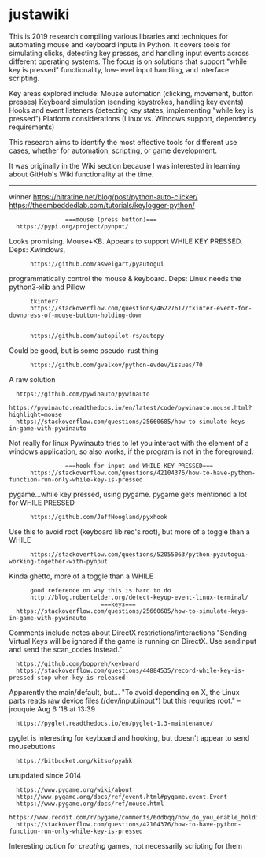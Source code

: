 # justawiki

This is 2019 research compiling various libraries and techniques for automating mouse and keyboard inputs in Python. It covers tools for simulating clicks, detecting key presses, and handling input events across different operating systems. The focus is on solutions that support "while key is pressed" functionality, low-level input handling, and interface scripting.

Key areas explored include:
    Mouse automation (clicking, movement, button presses)
    Keyboard simulation (sending keystrokes, handling key events)
    Hooks and event listeners (detecting key states, implementing "while key is pressed")
    Platform considerations (Linux vs. Windows support, dependency requirements)

This research aims to identify the most effective tools for different use cases, whether for automation, scripting, or game development.

It was originally in the Wiki section because I was interested in learning about GitHub's Wiki functionality at the time.

---


 winner
                    https://nitratine.net/blog/post/python-auto-clicker/
                    https://theembeddedlab.com/tutorials/keylogger-python/

                
    
                    ===mouse (press button)===      
      https://pypi.org/project/pynput/
Looks promising.  Mouse+KB.  Appears to support WHILE KEY PRESSED.
Deps: Xwindows, 

          https://github.com/asweigart/pyautogui
programmatically control the mouse & keyboard. 
Deps: Linux needs the python3-xlib and Pillow

          tkinter?
          https://stackoverflow.com/questions/46227617/tkinter-event-for-downpress-of-mouse-button-holding-down


          https://github.com/autopilot-rs/autopy
Could be good, but is some pseudo-rust thing

          https://github.com/gvalkov/python-evdev/issues/70
A raw solution

      https://github.com/pywinauto/pywinauto
      https://pywinauto.readthedocs.io/en/latest/code/pywinauto.mouse.html?highlight=mouse
      https://stackoverflow.com/questions/25660685/how-to-simulate-keys-in-game-with-pywinauto
Not really for linux
Pywinauto tries to let you interact with the element of a windows application, so also works, if the program is not in the foreground.

                    ===hook for input and WHILE KEY PRESSED===
          https://stackoverflow.com/questions/42104376/how-to-have-python-function-run-only-while-key-is-pressed
pygame...while key pressed, using pygame.  pygame gets mentioned a lot for WHILE PRESSED

          https://github.com/JeffHoogland/pyxhook
Use this to avoid root (keyboard lib req's root), but more of a toggle than a WHILE

          https://stackoverflow.com/questions/52055063/python-pyautogui-working-together-with-pynput
Kinda ghetto, more of a toggle than a WHILE

          good reference on why this is hard to do
          http://blog.robertelder.org/detect-keyup-event-linux-terminal/
                              ===keys===
      https://stackoverflow.com/questions/25660685/how-to-simulate-keys-in-game-with-pywinauto
Comments include notes about DirectX restrictions/interactions
"Sending Virtual Keys will be ignored if the game is running on DirectX. Use sendinput and send the scan_codes instead."

      https://github.com/boppreh/keyboard
      https://stackoverflow.com/questions/44884535/record-while-key-is-pressed-stop-when-key-is-released
Apparently the main/default, but...
"To avoid depending on X, the Linux parts reads raw device files (/dev/input/input*) but this requries root." – jrouquie Aug 6 '18 at 13:39

      https://pyglet.readthedocs.io/en/pyglet-1.3-maintenance/
pyglet is interesting for keyboard and hooking, but doesn't appear to send mousebuttons

      https://bitbucket.org/kitsu/pyahk
unupdated since 2014




      https://www.pygame.org/wiki/about
      http://www.pygame.org/docs/ref/event.html#pygame.event.Event
      https://www.pygame.org/docs/ref/mouse.html
      https://www.reddit.com/r/pygame/comments/6ddbqq/how_do_you_enable_holding_keys_in_pygame/
      https://stackoverflow.com/questions/42104376/how-to-have-python-function-run-only-while-key-is-pressed
Interesting option for *creating* games, not necessarily scripting for them
